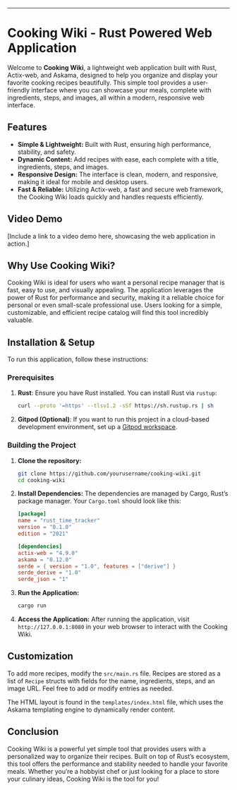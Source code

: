 
---

# Cooking Wiki - Rust Powered Web Application

Welcome to **Cooking Wiki**, a lightweight web application built with Rust, Actix-web, and Askama, designed to help you organize and display your favorite cooking recipes beautifully. This simple tool provides a user-friendly interface where you can showcase your meals, complete with ingredients, steps, and images, all within a modern, responsive web interface.

## Features

- **Simple & Lightweight:** Built with Rust, ensuring high performance, stability, and safety.
- **Dynamic Content:** Add recipes with ease, each complete with a title, ingredients, steps, and images.
- **Responsive Design:** The interface is clean, modern, and responsive, making it ideal for mobile and desktop users.
- **Fast & Reliable:** Utilizing Actix-web, a fast and secure web framework, the Cooking Wiki loads quickly and handles requests efficiently.

## Video Demo

[Include a link to a video demo here, showcasing the web application in action.]

## Why Use Cooking Wiki?

Cooking Wiki is ideal for users who want a personal recipe manager that is fast, easy to use, and visually appealing. The application leverages the power of Rust for performance and security, making it a reliable choice for personal or even small-scale professional use. Users looking for a simple, customizable, and efficient recipe catalog will find this tool incredibly valuable.

## Installation & Setup

To run this application, follow these instructions:

### Prerequisites

1. **Rust**: Ensure you have Rust installed. You can install Rust via `rustup`:
   ```bash
   curl --proto '=https' --tlsv1.2 -sSf https://sh.rustup.rs | sh
   ```
2. **Gitpod (Optional)**: If you want to run this project in a cloud-based development environment, set up a [Gitpod workspace](https://www.gitpod.io/).

### Building the Project

1. **Clone the repository:**
   ```bash
   git clone https://github.com/yourusername/cooking-wiki.git
   cd cooking-wiki
   ```

2. **Install Dependencies:**
   The dependencies are managed by Cargo, Rust’s package manager. Your `Cargo.toml` should look like this:
   ```toml
   [package]
   name = "rust_time_tracker"
   version = "0.1.0"
   edition = "2021"

   [dependencies]
   actix-web = "4.9.0"
   askama = "0.12.0"
   serde = { version = "1.0", features = ["derive"] }
   serde_derive = "1.0"
   serde_json = "1"
   ```

3. **Run the Application:**
   ```bash
   cargo run
   ```

4. **Access the Application:**
   After running the application, visit `http://127.0.0.1:8080` in your web browser to interact with the Cooking Wiki.

## Customization

To add more recipes, modify the `src/main.rs` file. Recipes are stored as a list of `Recipe` structs with fields for the name, ingredients, steps, and an image URL. Feel free to add or modify entries as needed.

The HTML layout is found in the `templates/index.html` file, which uses the Askama templating engine to dynamically render content.

## Conclusion

Cooking Wiki is a powerful yet simple tool that provides users with a personalized way to organize their recipes. Built on top of Rust’s ecosystem, this tool offers the performance and stability needed to handle your favorite meals. Whether you’re a hobbyist chef or just looking for a place to store your culinary ideas, Cooking Wiki is the tool for you!


